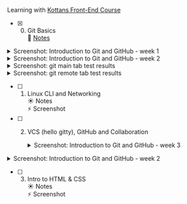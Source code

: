 Learning with [Kottans Front-End Course](https://github.com/kottans/frontend)

- [x] 0. Git Basics  
     :palm_tree: [Notes](git_basics/README.md)

<details>
     <summary>Screenshot: Introduction to Git and GitHub - week 1</summary>

     ![Introduction to Git and GitHub - week 1](git_basics/git_week_1.png)

</details>
<details>
     <summary>Screenshot: Introduction to Git and GitHub - week 2</summary>
 
     :zap: ![Introduction to Git and GitHub - week 2](git_basics/git_week_2.png)
</details>
<details>
     <summary>Screenshot: git main tab test results</summary>

     :tropical_drink: ![git main tab test results](git_basics/git_main.png)

</details>
<details>
     <summary>Screenshot: git remote tab test results</summary>

     :tropical_drink: ![git remote tab test results](git_basics/git_remote.png)

</details>

- [ ] 1. Linux CLI and Networking  
     :sunny: Notes  
     :zap: Screenshot

- [ ] 2.  VCS (hello gitty), GitHub and Collaboration
      <details>
           <summary>Screenshot: Introduction to Git and GitHub - week 3</summary>

           ![Introduction to Git and GitHub - week 1](git_github_collaboration/git_week_3.png)

</details>
<details>
     <summary>Screenshot: Introduction to Git and GitHub - week 2</summary>
 
     :zap: ![Introduction to Git and GitHub - week 2](git_github_collaboration/git_week_4.png)
</details>

- [ ] 3.  Intro to HTML & CSS  
      :sunny: Notes  
      :zap: Screenshot
